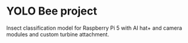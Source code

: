 # YOLO Bee project
Insect classification model for Raspberry Pi 5 with AI hat+ and camera modules and custom turbine attachment.
